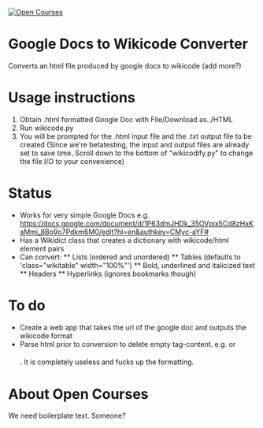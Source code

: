 [![Open Courses](http://www.wikinotes.ca/header.png)](http://www.wikinotes.ca)

Google Docs to Wikicode Converter
=================================

Converts an html file produced by google docs to wikicode (add more?)

Usage instructions
==================

1.  Obtain .html formatted Google Doc with File/Download as../HTML
2.  Run wikicode.py
3.  You will be prompted for the .html input file and the .txt output file to be created
(Since we're betatesting, the input and output files are already set to save time. Scroll down to the bottom of "wikicodify.py" to change the file I/O to your convenience) 

Status
======
*   Works for very simple Google Docs e.g. https://docs.google.com/document/d/1P63dmJHDk_35OVpix5Cd8zHxKaMmi_8Bo9o7Pdkm6M0/edit?hl=en&authkey=CMyc-aYF#
*   Has a Wikidict class that creates a dictionary with wikicode/html element pairs
*   Can convert: 
**  Lists (ordered and unordered) 
**  Tables (defaults to 'class="wikitable" width="100%"')
**  Bold, underlined and italicized text
**  Headers
**  Hyperlinks (ignores bookmarks though)

To do
=====
*   Create a web app that takes the url of the google doc and outputs the wikicode format
*   Parse html prior to conversion to delete empty tag-content. e.g. <span class="c3"> </span> or <h4></h4>. It is completely useless and fucks up the formatting.

About Open Courses
==================

We need boilerplate text. Someone?
